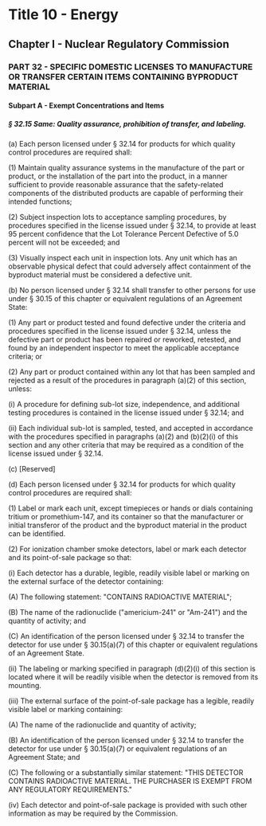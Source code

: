 
# Title 10 - Energy
## Chapter I - Nuclear Regulatory Commission
### PART 32 - SPECIFIC DOMESTIC LICENSES TO MANUFACTURE OR TRANSFER CERTAIN ITEMS CONTAINING BYPRODUCT MATERIAL
#### Subpart A - Exempt Concentrations and Items
##### § 32.15 Same: Quality assurance, prohibition of transfer, and labeling.

(a) Each person licensed under § 32.14 for products for which quality control procedures are required shall:

(1) Maintain quality assurance systems in the manufacture of the part or product, or the installation of the part into the product, in a manner sufficient to provide reasonable assurance that the safety-related components of the distributed products are capable of performing their intended functions;

(2) Subject inspection lots to acceptance sampling procedures, by procedures specified in the license issued under § 32.14, to provide at least 95 percent confidence that the Lot Tolerance Percent Defective of 5.0 percent will not be exceeded; and

(3) Visually inspect each unit in inspection lots. Any unit which has an observable physical defect that could adversely affect containment of the byproduct material must be considered a defective unit.

(b) No person licensed under § 32.14 shall transfer to other persons for use under § 30.15 of this chapter or equivalent regulations of an Agreement State:

(1) Any part or product tested and found defective under the criteria and procedures specified in the license issued under § 32.14, unless the defective part or product has been repaired or reworked, retested, and found by an independent inspector to meet the applicable acceptance criteria; or

(2) Any part or product contained within any lot that has been sampled and rejected as a result of the procedures in paragraph (a)(2) of this section, unless:

(i) A procedure for defining sub-lot size, independence, and additional testing procedures is contained in the license issued under § 32.14; and

(ii) Each individual sub-lot is sampled, tested, and accepted in accordance with the procedures specified in paragraphs (a)(2) and (b)(2)(i) of this section and any other criteria that may be required as a condition of the license issued under § 32.14.

(c) [Reserved]

(d) Each person licensed under § 32.14 for products for which quality control procedures are required shall:

(1) Label or mark each unit, except timepieces or hands or dials containing tritium or promethium-147, and its container so that the manufacturer or initial transferor of the product and the byproduct material in the product can be identified.

(2) For ionization chamber smoke detectors, label or mark each detector and its point-of-sale package so that:

(i) Each detector has a durable, legible, readily visible label or marking on the external surface of the detector containing:

(A) The following statement: "CONTAINS RADIOACTIVE MATERIAL";

(B) The name of the radionuclide ("americium-241" or "Am-241") and the quantity of activity; and

(C) An identification of the person licensed under § 32.14 to transfer the detector for use under § 30.15(a)(7) of this chapter or equivalent regulations of an Agreement State.

(ii) The labeling or marking specified in paragraph (d)(2)(i) of this section is located where it will be readily visible when the detector is removed from its mounting.

(iii) The external surface of the point-of-sale package has a legible, readily visible label or marking containing:

(A) The name of the radionuclide and quantity of activity;

(B) An identification of the person licensed under § 32.14 to transfer the detector for use under § 30.15(a)(7) or equivalent regulations of an Agreement State; and

(C) The following or a substantially similar statement: "THIS DETECTOR CONTAINS RADIOACTIVE MATERIAL. THE PURCHASER IS EXEMPT FROM ANY REGULATORY REQUIREMENTS."

(iv) Each detector and point-of-sale package is provided with such other information as may be required by the Commission.
